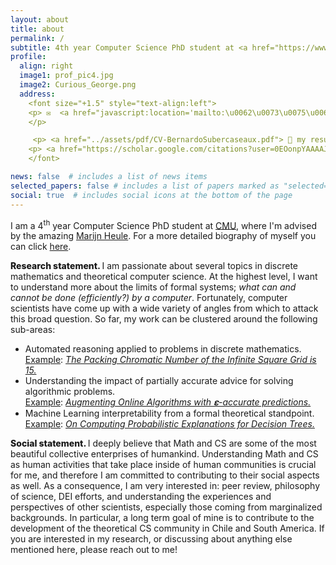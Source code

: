 ```yaml
---
layout: about
title: about
permalink: /
subtitle: 4th year Computer Science PhD student at <a href="https://www.cs.cmu.edu/">Carnegie Mellon University</a>, bersub@cmu.edu
profile:
  align: right
  image1: prof_pic4.jpg
  image2: Curious_George.png
  address: 
    <font size="+1.5" style="text-align:left">
    <p> ✉️  <a href="javascript:location='mailto:\u0062\u0073\u0075\u0062\u0065\u0072\u0063\u0061\u0040\u0063\u0073\u002e\u0063\u006d\u0075\u002e\u0065\u0064\u0075';void 0"><script type="text/javascript">document.write('\u0062\u0073\u0075\u0062\u0065\u0072\u0063\u0061\u0040\u0063\u0073\u002e\u0063\u006d\u0075\u002e\u0065\u0064\u0075')</script></a>
    </p>

     <p> <a href="../assets/pdf/CV-BernardoSubercaseaux.pdf"> 📎 my resume/cv </a></p>
    <p> <a href="https://scholar.google.com/citations?user=0EOonpYAAAAJ&hl=en"> <img src="../assets/img/Google_Scholar_logo.png" style="width:20px;height:20px;" alt="the standard Google scholar icon"> Google scholar</a> </p>
    </font>

news: false  # includes a list of news items
selected_papers: false # includes a list of papers marked as "selected={true}"
social: true  # includes social icons at the bottom of the page
---
```

I am a 4<sup>th</sup> year Computer Science PhD student at <a href="https://www.cs.cmu.edu/">CMU</a>, where I'm advised by the amazing <a href="http://www.cs.cmu.edu/~mheule/">Marijn Heule</a>.
 For a more detailed biography of myself you can click <a href="bio/">here</a>.
<!--
 Before that, I had the fortune of doing my masters under the greats <a href="https://pbarcelo.ing.uc.cl/">Pablo Barceló</a> and <a href="https://users.dcc.uchile.cl/~jperez/">Jorge Pérez</a>, on theoretical aspects of <i>interpretability in Machine Learning</i>. Even before that, I got engineering degrees from <a href="https://www.centralesupelec.fr/"> CentraleSupélec (École Centrale Paris)</a> , and <a href="http://ingenieria.uchile.cl/">University of Chile</a>.
-->

<strong style="font-weight:800;">  Research statement. </strong>
I am passionate about several topics in discrete mathematics and theoretical computer science. At the highest level, I want to understand more about the limits of formal systems; _what can and cannot be done (efficiently?) by a computer_. Fortunately, computer scientists have come up with a wide variety of angles from which to attack this broad question. So far, my work can be clustered around the following sub-areas: 
<!--
    in different parameterizations that attempt to capture what makes a given problem hard. <!--, and in what can be expressed within the limits of simple logical languages. --> 
<ul class="starlist">
<li> Automated reasoning applied to problems in discrete mathematics. </li>
<u>Example</u>: <em><a href="https://arxiv.org/pdf/2301.09757.pdf">The Packing Chromatic Number of the Infinite Square Grid is 15.</a></em>
<li> Understanding the impact of partially accurate advice for solving algorithmic problems. </li>
<u>Example</u>: <em><a href="https://openreview.net/pdf?id=HFkxZ_V0sBQ">Augmenting Online Algorithms with 𝛆-accurate predictions.</a></em>
<li> Machine Learning interpretability from a formal theoretical standpoint. </li>
<u>Example</u>: <em><a href="https://arxiv.org/abs/2207.12213">On Computing Probabilistic Explanations for Decision Trees.</a></em>
</ul>
<!--
More in general, I'm a [human being](https://en.wikipedia.org/wiki/Human), born and raised in [Chile](https://en.wikipedia.org/wiki/Chili_pepper), who is interested in all sorts of things. My academic interests usually revolve around algorithms, complexity and logic. Some of my non-academic interests are non-human animals ([monkeys](https://static.independent.co.uk/2021/01/14/11/newFile-9.jpg?width=990&auto=webp&quality=75) are my faves!), brewing beer, dancing salsa, playing sports, [writing poetry or short stories](https://bsub.cl/escritos/), languages (🇪🇸🇺🇸🇫🇷), and philosophy.
-->

<strong style="font-weight:800;"> Social statement. </strong>
I deeply believe that Math and CS are some of the most beautiful collective enterprises of humankind. Understanding Math and CS as human activities that take place inside of human communities is crucial for me, and therefore I am committed to contributing to their social aspects as well. As a consequence, I am very interested in: peer review, philosophy of science, DEI efforts, and understanding the experiences and perspectives of other scientists, especially those coming from marginalized backgrounds. In particular, a long term goal of mine is to contribute to the development of the theoretical CS community in Chile and South America. If you are interested in my research, or discussing about anything else mentioned here, please reach out to me!

